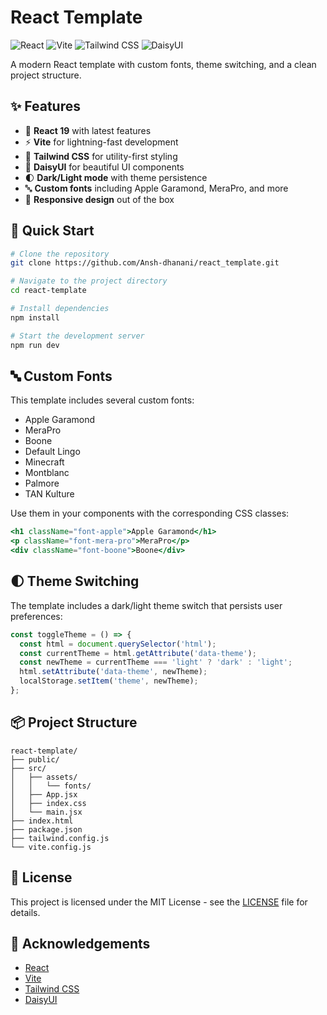 # React Template

![React](https://img.shields.io/badge/React-19.1.0-61DAFB?style=for-the-badge&logo=react)
![Vite](https://img.shields.io/badge/Vite-7.0.4-646CFF?style=for-the-badge&logo=vite)
![Tailwind CSS](https://img.shields.io/badge/Tailwind_CSS-3.4.17-38B2AC?style=for-the-badge&logo=tailwind-css)
![DaisyUI](https://img.shields.io/badge/DaisyUI-5.0.46-5A0EF8?style=for-the-badge&logo=daisyui)

A modern React template with custom fonts, theme switching, and a clean project structure.

## ✨ Features

- 🚀 **React 19** with latest features
- ⚡ **Vite** for lightning-fast development
- 🎨 **Tailwind CSS** for utility-first styling
- 🌸 **DaisyUI** for beautiful UI components
- 🌓 **Dark/Light mode** with theme persistence
- 🔤 **Custom fonts** including Apple Garamond, MeraPro, and more
- 📱 **Responsive design** out of the box

## 🚀 Quick Start

```bash
# Clone the repository
git clone https://github.com/Ansh-dhanani/react_template.git

# Navigate to the project directory
cd react-template

# Install dependencies
npm install

# Start the development server
npm run dev
```

## 🔤 Custom Fonts

This template includes several custom fonts:

- Apple Garamond
- MeraPro
- Boone
- Default Lingo
- Minecraft
- Montblanc
- Palmore
- TAN Kulture

Use them in your components with the corresponding CSS classes:

```jsx
<h1 className="font-apple">Apple Garamond</h1>
<p className="font-mera-pro">MeraPro</p>
<div className="font-boone">Boone</div>
```

## 🌓 Theme Switching

The template includes a dark/light theme switch that persists user preferences:

```jsx
const toggleTheme = () => {
  const html = document.querySelector('html');
  const currentTheme = html.getAttribute('data-theme');
  const newTheme = currentTheme === 'light' ? 'dark' : 'light';
  html.setAttribute('data-theme', newTheme);
  localStorage.setItem('theme', newTheme);
};
```

## 📦 Project Structure

```
react-template/
├── public/
├── src/
│   ├── assets/
│   │   └── fonts/
│   ├── App.jsx
│   ├── index.css
│   └── main.jsx
├── index.html
├── package.json
├── tailwind.config.js
└── vite.config.js
```

## 📄 License

This project is licensed under the MIT License - see the [LICENSE](LICENSE) file for details.

## 🙏 Acknowledgements

- [React](https://reactjs.org/)
- [Vite](https://vitejs.dev/)
- [Tailwind CSS](https://tailwindcss.com/)
- [DaisyUI](https://daisyui.com/)